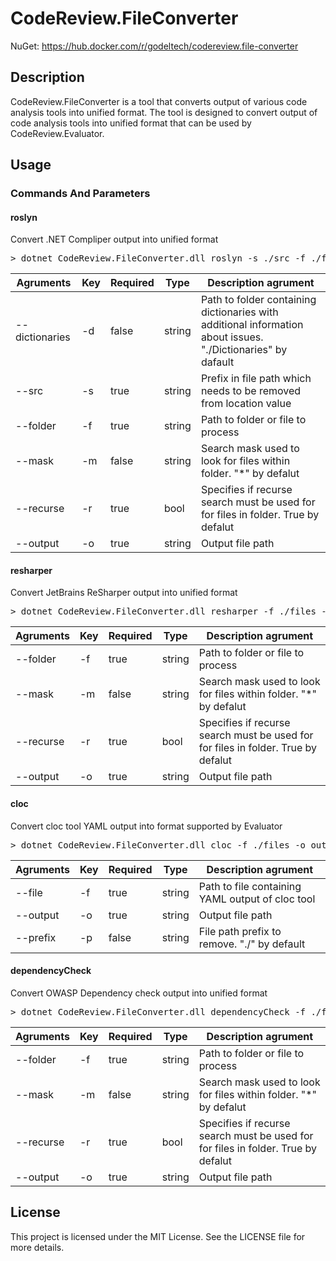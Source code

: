 # CodeReview.FileConverter

NuGet: https://hub.docker.com/r/godeltech/codereview.file-converter

## Description

CodeReview.FileConverter is a tool that converts output of various code analysis tools into unified format.
The tool is designed to convert output of code analysis tools into unified format that can be used by CodeReview.Evaluator.

## Usage

### Commands And Parameters

#### roslyn
Convert .NET Compliper output into unified format
<pre>
> dotnet CodeReview.FileConverter.dll roslyn -s ./src -f ./files -o output.json
</pre>

| Agruments      | Key | Required | Type   | Description agrument                                                                                         |
|----------------|-----|----------|--------|--------------------------------------------------------------------------------------------------------------|
| --dictionaries | -d  | false    | string | Path to folder containing dictionaries with additional information about issues. "./Dictionaries" by dafault |
| --src          | -s  | true     | string | Prefix in file path which needs to be removed from location value                                            |
| --folder       | -f  | true     | string | Path to folder or file to process                                                                            |
| --mask         | -m  | false    | string | Search mask used to look for files within folder. "*" by defalut                                             |
| --recurse      | -r  | true     | bool   | Specifies if recurse search must be used for for files in folder. True by defalut                            |
| --output       | -o  | true     | string | Output file path                                                                                             |

#### resharper
Convert JetBrains ReSharper output into unified format
<pre>
> dotnet CodeReview.FileConverter.dll resharper -f ./files -o output.json
</pre>

| Agruments | Key | Required | Type   | Description agrument                                                              |
|-----------|-----|----------|--------|-----------------------------------------------------------------------------------|
| --folder  | -f  | true     | string | Path to folder or file to process                                                 |
| --mask    | -m  | false    | string | Search mask used to look for files within folder. "*" by defalut                  |
| --recurse | -r  | true     | bool   | Specifies if recurse search must be used for for files in folder. True by defalut |
| --output  | -o  | true     | string | Output file path                                                                  |
        
#### cloc
Convert cloc tool YAML output into format supported by Evaluator
<pre>
> dotnet CodeReview.FileConverter.dll cloc -f ./files -o output.json -p ./
</pre>

| Agruments | Key | Required | Type   | Description agrument                             |
|-----------|-----|----------|--------|--------------------------------------------------|
| --file    | -f  | true     | string | Path to file containing YAML output of cloc tool |
| --output  | -o  | true     | string | Output file path                                 |
| --prefix  | -p  | false    | string | File path prefix to remove. "./" by default      |

#### dependencyCheck
Convert OWASP Dependency check output into unified format
<pre>
> dotnet CodeReview.FileConverter.dll dependencyCheck -f ./files -o output.json
</pre>

| Agruments | Key | Required | Type   | Description agrument                                                              |
|-----------|-----|----------|--------|-----------------------------------------------------------------------------------|
| --folder  | -f  | true     | string | Path to folder or file to process                                                 |
| --mask    | -m  | false    | string | Search mask used to look for files within folder. "*" by defalut                  |
| --recurse | -r  | true     | bool   | Specifies if recurse search must be used for for files in folder. True by defalut |
| --output  | -o  | true     | string | Output file path                                                                  |

## License

This project is licensed under the MIT License. See the LICENSE file for more details.